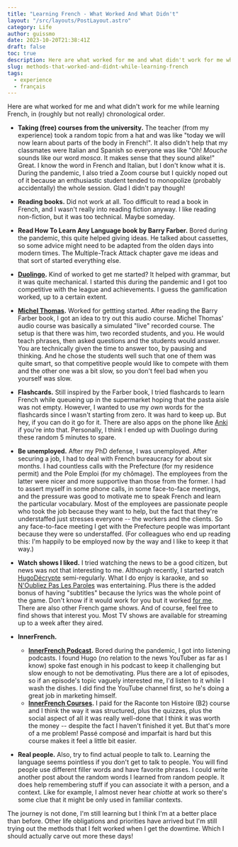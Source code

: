 ```yaml
---
title: "Learning French - What Worked And What Didn't"
layout: "/src/layouts/PostLayout.astro"
category: Life
author: guissmo
date: 2023-10-20T21:38:41Z
draft: false
toc: true
description: Here are what worked for me and what didn't work for me while learning French
slug: methods-that-worked-and-didnt-while-learning-french
tags:
  - experience
  - français
---
```


Here are what worked for me and what didn't work for me while learning French, in (roughly but not really) chronological order.

- **Taking (free) courses from the university.** The teacher (from my experience) took a random topic from a hat and was like "today we will now learn about parts of the body in French!". It also didn't help that my classmates were Italian and Spanish so everyone was like "Oh! _Mouche_ sounds like our word _mosca_. It makes sense that they sound alike!" Great. I know the word in French and Italian, but I don't know what it is. During the pandemic, I also tried a Zoom course but I quickly noped out of it because an enthusiastic student tended to monopolize (probably accidentally) the whole session. Glad I didn't pay though!

- **Reading books.** Did not work at all. Too difficult to read a book in French, and I wasn't really into reading fiction anyway. I like reading non-fiction, but it was too technical. Maybe someday.

- **Read How To Learn Any Language book by Barry Farber.** Bored during the pandemic, this quite helped giving ideas. He talked about cassettes, so some advice might need to be adapted from the olden days into modern times. The Multiple-Track Attack chapter gave me ideas and that sort of started everything else.

- **[Duolingo](https://www.duolingo.com/).** Kind of worked to get me started? It helped with grammar, but it was quite mechanical. I started this during the pandemic and I got too competitive with the league and achievements. I guess the gamification worked, up to a certain extent.

- **[Michel Thomas](https://www.michelthomas.com/learn-french/).** Worked for gettting started. After reading the Barry Farber book, I got an idea to try out this audio course. Michel Thomas' audio course was basically a simulated "live" recorded course. The setup is that there was him, two recorded students, and you. He would teach phrases, then asked questions and the students would answer. You are technically given the time to answer too, by pausing and thinking. And he chose the students well such that one of them was quite smart, so that competitive people would like to compete with them and the other one was a bit slow, so you don't feel bad when you yourself was slow.

- **Flashcards.** Still inspired by the Farber book, I tried flashcards to learn French while queueing up in the supermarket hoping that the pasta aisle was not empty. However, I wanted to use my _own_ words for the flashcards since I wasn't starting from zero. It was hard to keep up. But hey, if you can do it go for it. There are also apps on the phone like [Anki](https://apps.ankiweb.net/) if you're into that. Personally, I think I ended up with Duolingo during these random 5 minutes to spare.

- **Be unemployed.** After my PhD defense, I was unemployed. After securing a job, I had to deal with French bureaucracy for about six months. I had countless calls with the Prefecture (for my residence permit) and the Pole Emploi (for my chômage). The employees from the latter were nicer and more supportive than those from the former. I had to assert myself in some phone calls, in some face-to-face meetings, and the pressure was good to motivate me to speak French and learn the particular vocabulary. Most of the employees are passionate people who took the job because they want to help, but the fact that they're understaffed just stresses everyone -- the workers and the clients. So any face-to-face meeting I get with the Prefecture people was important because they were so understaffed. (For colleagues who end up reading this: I'm happily to be employed now by the way and I like to keep it that way.)

- **Watch shows I liked.** I tried watching the news to be a good citizen, but news was not that interesting to me. Although recently, I started watch [HugoDécrypte](https://www.youtube.com/@HugoDecrypte) semi-regularly. What I do enjoy is karaoke, and so [N'Oubliez Pas Les Paroles](https://www.france.tv/france-2/n-oubliez-pas-les-paroles/) was entertaining. Plus there is the added bonus of having "subtitles" because the lyrics was the whole point of the game. Don't know if it would work for you but it worked [for me](https://youtu.be/FEmJL4amxwc?t=10). There are also other French game shows. And of course, feel free to find shows that interest you. Most TV shows are available for streaming up to a week after they aired.

- **InnerFrench.**

  - **[InnerFrench Podcast](https://innerfrench.com/podcast/).** Bored during the pandemic, I got into listening podcasts. I found Hugo (no relation to the news YouTuber as far as I know) spoke fast enough in his podcast to keep it challenging but slow enough to not be demotivating. Plus there are a lot of episodes, so if an episode's topic vaguely interested me, I'd listen to it while I wash the dishes. I did find the YouTube channel first, so he's doing a great job in marketing himself.
  - **[InnerFrench Courses](https://courses.innerfrench.com/rth-2023/).** I paid for the Raconte ton Histoire (B2) course and I think the way it was structured, plus the quizzes, plus the social aspect of all it was really well-done that I think it was worth the money -- despite the fact I haven't finished it yet. But that's more of a me problem! Passé composé and imparfait is hard but this course makes it feel a little bit easier.

- **Real people.** Also, try to find actual people to talk to. Learning the language seems pointless if you don't get to talk to people. You will find people use different filler words and have favorite phrases. I could write another post about the random words I learned from random people. It does help remembering stuff if you can associate it with a person, and a context. Like for example, I almost never hear _chiotte_ at work so there's some clue that it might be only used in familiar contexts.

The journey is not done, I'm still learning but I think I'm at a better place than before. Other life obligations and priorities have arrived but I'm still trying out the methods that I felt worked when I get the downtime. Which I should actually carve out more these days!
